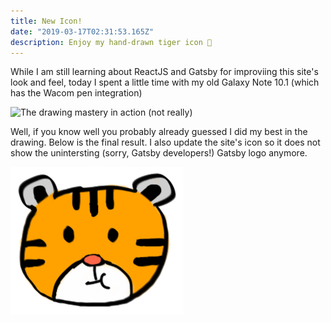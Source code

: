 ```yaml
---
title: New Icon!
date: "2019-03-17T02:31:53.165Z"
description: Enjoy my hand-drawn tiger icon 🐯
---
```


While I am still learning about ReactJS and Gatsby for improviing this site's look and feel, today I spent a little time with my old Galaxy Note 10.1 (which has the Wacom pen integration)

![The drawing mastery in action (not really)](https://lh3.googleusercontent.com/nMDnbrqhHUAPfFT-0y6kfUUWtONoRz4mIjx1bmypo3irZPgwa0kClqm8o-kYtR2sjxwjI-fc1GRfXvj7pQRA9O2NGPXs2P6k1UqvGdlv0TgGUBEWneoSyDdW5pmeFmYKdeIftysJ101oHTv0pfZ_4zQ_Ohp9Eqqz2XQIVrCv91hNWaHrz7-AdfDDGVc2n_DzohyA23NXGV_JQpoxpV-nlIKKNjHlma-4FWUZHbSviftcR9nKgIiTcslA3NJR3BW6sg3vu0yGz3IzYM1Um1Q5me6ISsyG4HQzT5q8hoFj_xNnz6B2tTZBE9E1GyNYqIMcvNp9C3PL7KF-QKJPqxcQjvKuvkepJwZ4DHoBnDfFVwQQKfSAZYGdn0_uQQuhxYJzdB0m_dS2Xrd8f_WGrnvYHaiNGjBOIMNLrAJaxosMmKl8Rhc5ePcwsvEdPPQ8yPz6WdU8b0zAhTm18MAZvL81TrEgJDHZMuENPGibMKYzQFO4YfV90Elr7un2iVRFJ9Uh3_p85G6X96dvB_n6p8zSYcBcj_kqXh_vrRAIK4oUIh1KQ-gBSPSzUiFXvIiLgXDprt1bmldSgnSXhmUPR1s2nyIB6LYHnRFq4ig3OrqMDozGyMfXusvqOL-0r_pAjRLz4twMYCy9TTuKFz4ttV-fRTS5u9M7LDPy=w1386-h923-no)

Well, if you know well you probably already guessed I did my best in the drawing. Below is the final result. I also update the site's icon so it does not show the unintersting (sorry, Gatsby developers!) Gatsby logo anymore.

![final image](./tiger_by_tiger.png)